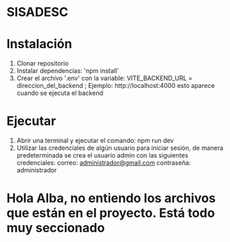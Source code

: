 # SISADESC

# Instalación
1. Clonar repositorio
2. Instalar dependencias: 'npm install'
3. Crear el archivo '.env' con la variable:
   VITE_BACKEND_URL = direccion_del_backend ; Ejemplo: http://localhost:4000 esto aparece cuando se ejecuta el backend

# Ejecutar
1. Abrir una terminal y ejecutar el comando: npm run dev
2. Utilizar las credenciales de algún usuario para iniciar sesión, de manera predeterminada se crea el usuario admin con las siguientes credenciales:
   correo: administrador@gmail.com
   contraseña: administrador

  # Hola Alba, no entiendo los archivos que están en el proyecto. Está todo muy seccionado
